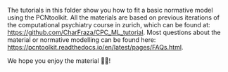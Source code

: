 The tutorials in this folder show you how to fit a basic normative model using the PCNtoolkit. 
All the materials are based on previous iterations of the computational psychiatry course in zurich, which can be found at: https://github.com/CharFraza/CPC_ML_tutorial.
Most questions about the material or normative modelling can be found here: https://pcntoolkit.readthedocs.io/en/latest/pages/FAQs.html.

We hope you enjoy the material 🧠🧠!
